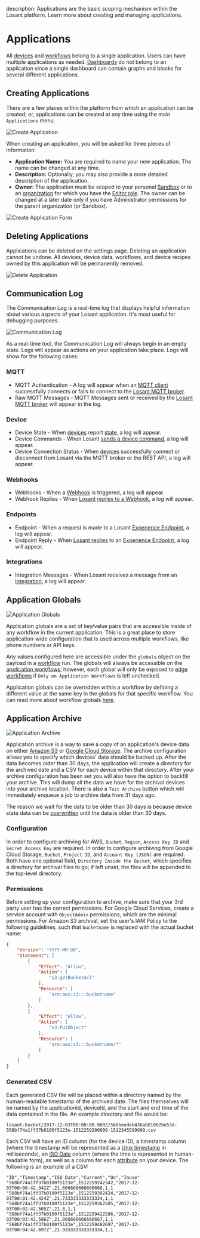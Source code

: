 description: Applications are the basic scoping mechanism within the Losant platform. Learn more about creating and managing applications.

# Applications

All [devices](/devices/overview/) and [workflows](/workflows/overview/) belong to a single application. Users can have multiple applications as needed. [Dashboards](/dashboards/overview/) do not belong to an application since a single dashboard can contain graphs and blocks for several different applications.

## Creating Applications

There are a few places within the platform from which an application can be created; or, applications can be created at any time using the main `Applications` menu.

![Create Application](/images/applications/create-application.png "Create Application")

When creating an application, you will be asked for three pieces of information:

* **Application Name:** You are required to name your new application. The name can be changed at any time.
* **Description:** Optionally, you may also provide a more detailed description of the application.
* **Owner:** The application must be scoped to your personal [Sandbox](/user-accounts/sandbox/) or to an [organization](/organizations/overview/) for which you have the [Editor role](/organizations/members/#member-roles). The owner can be changed at a later date only if you have Administrator permissions for the parent organization (or Sandbox).

![Create Application Form](/images/applications/create-application-form.png "Create Application Form")

## Deleting Applications

Applications can be deleted on the settings page. Deleting an application cannot be undone. All devices, device data, workflows, and device recipes owned by this application will be permanently removed.

![Delete Application](/images/applications/delete-application.png "Delete Application")

## Communication Log

The Communication Log is a real-time log that displays helpful information about various aspects of your Losant application. It's most useful for debugging purposes.

![Communication Log](/images/applications/communication-log-full.png "Communication Log")

As a real-time tool, the Communication Log will always begin in an empty state. Logs will appear as actions on your application take place. Logs will show for the following cases:

### MQTT

* MQTT Authentication - A log will appear when an [MQTT client](/mqtt/overview/) successfully connects or fails to connect to the [Losant MQTT broker](/mqtt/overview/).
* Raw MQTT Messages - MQTT Messages sent or received by the [Losant MQTT broker](/mqtt/overview/) will appear in the log.

### Device

* Device State - When [devices](/devices/overview/) report [state](/devices/state/), a log will appear.
* Device Commands - When Losant [sends a device command](/devices/commands/), a log will appear.
* Device Connection Status - When [devices](/devices/overview/) successfully connect or disconnect from Losant via the MQTT broker or the REST API, a log will appear.

### Webhooks

* Webhooks - When a [Webhook](/applications/webhooks/) is triggered, a log will appear.
* Webhook Replies - When [Losant](/workflows/outputs/webhook-reply/) [replies to a Webhook](/applications/webhooks/#custom-replies), a log will appear.

### Endpoints

* Endpoint - When a request is made to a Losant [Experience Endpoint](/experiences/endpoints/), a log will appear.
* Endpoint Reply - When [Losant replies](/workflows/outputs/endpoint-reply/) to an [Experience Endpoint](/experiences/endpoints/), a log will appear.

### Integrations

* Integration Messages - When Losant receives a message from an [Integration](/applications/integrations/), a log will appear.

## Application Globals

![Application Globals](/images/applications/application-globals.png "Application Globals")

Application globals are a set of key/value pairs that are accessible inside of any workflow in the current application. This is a great place to store application-wide configuration that is used across multiple workflows, like phone numbers or API keys.

Any values configured here are accessible under the `globals` object on the payload in a [workflow](/workflows/overview/) run. The globals will always be accessible on the [application workflows](/workflows/application-workflows/); however, each global will only be exposed to [edge workflows](/workflows/edge-workflows/) if `Only on Application Workflows` is left unchecked.

Application globals can be overridden within a workflow by defining a different value at the same key in the globals for that specific workflow. You can read more about workflow globals [here](/workflows/overview/#workflow-globals).

## Application Archive

![Application Archive](/images/applications/application-archive.png "Application Archive")

Application archive is a way to save a copy of an application's device data on either [Amazon S3](https://aws.amazon.com/s3/) or [Google Cloud Storage](https://cloud.google.com/storage/). The archive configuration allows you to specify which devices' data should be backed up. After the data becomes older than 30 days, the application will create a directory for the archived date and a CSV for each device within that directory. After your archive configuration has been set you will also have the option to backfill your archive. This will dump all the data we have for the archival devices into your archive location. There is also a `Test Archive` button which will immediately enqueue a job to archive data from 31 days ago.

The reason we wait for the data to be older than 30 days is because device state data can be [overwritten](/devices/state/#overwriting-previous-state) until the data is older than 30 days.

### Configuration

In order to configure archiving for AWS, `Bucket`, `Region`, `Access Key ID` and `Secret Access Key` are required. In order to configure archiving from Google Cloud Storage, `Bucket`, `Project ID`, and `Account Key (JSON)` are required. Both have one optional field, `Directory Inside the Bucket`, which specifies a directory for archival files to go; if left unset, the files will be appended to the top-level directory.

### Permissions

Before setting up your configuration to archive, make sure that your 3rd party user has the correct permissions. For Google Cloud Services, create a service account with `ObjectAdmin` permissions, which are the minimal permissions. For Amazon S3 archival, set the user's IAM Policy to the following guidelines, such that `bucketname` is replaced with the actual bucket name:

```json
{
    "Version": "YYYY-MM-DD",
    "Statement": [
        {
            "Effect": "Allow",
            "Action": [
                "s3:getBucketAcl"
            ],
            "Resource": [
                "arn:aws:s3:::bucketname"
            ]
        },
        {
            "Effect": "Allow",
            "Action": [
                "s3:PutObject"
            ],
            "Resource": [
                "arn:aws:s3:::bucketname/*"
            ]
        }
    ]
}
```

### Generated CSV

Each generated CSV file will be placed within a directory named by the human-readable timestamp of the archived date. The files themselves will be named by the applicationId, deviceId, and the start and end time of the data contained in the file. An example directory and file would be:

```text
losant-bucket/2017-12-03T00:00:00.000Z/568beedeb436ab01007be53d-568bf74a1ff37b0100f5123e-1512259200000-1512345599999.csv
```

Each CSV will have an ID column (for the device ID), a timestamp column (where the timestamp will be represented as a [Unix timestamp](https://en.wikipedia.org/wiki/Unix_time) in milliseconds), an [ISO Date](https://en.wikipedia.org/wiki/ISO_8601) column (where the time is represented in human-readable form), as well as a column for each [attribute](/devices/overview/#device-attributes) on your device. The following is an example of a CSV:

```csv
"ID","Timestamp","ISO Date","Current","On","Inuse"
"568bf74a1ff37b0100f5123e",1512259242342,"2017-12-03T00:00:42.342Z",21.666666666666668,1,1
"568bf74a1ff37b0100f5123e",1512259302424,"2017-12-03T00:01:42.424Z",21.733333333333334,1,1
"568bf74a1ff37b0100f5123e",1512259362505,"2017-12-03T00:02:42.505Z",21.8,1,1
"568bf74a1ff37b0100f5123e",1512259422586,"2017-12-03T00:03:42.586Z",21.866666666666667,1,1
"568bf74a1ff37b0100f5123e",1512259482697,"2017-12-03T00:04:42.697Z",21.933333333333334,1,1
```
